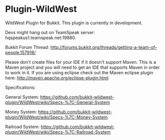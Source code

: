 Plugin-WildWest
===============

WildWest Plugin for Bukkit.
This plugin is currently in development.

Devs might hang out on TeamSpeak server: hqspeakus1.teamspeak.net:19880.

Bukkit Forum Thread: http://forums.bukkit.org/threads/getting-a-team-of-people.157918/

Please don't create files for your IDE if it doesn't support Maven. This is a Maven project and you will need to get an IDE that supports Maven in order to work in it.
If you are using eclipse check out the Maven eclipse plugin here: http://maven.apache.org/eclipse-plugin.html

Specifications:

General System: https://github.com/bukkit-wildwest-plugin/WildWest/wiki/Specs-%7C-General-System

Money System: https://github.com/bukkit-wildwest-plugin/WildWest/wiki/Specs-%7C-Money-System

Railroad System: https://github.com/bukkit-wildwest-plugin/WildWest/wiki/Specs-%7C-Railroad-System

